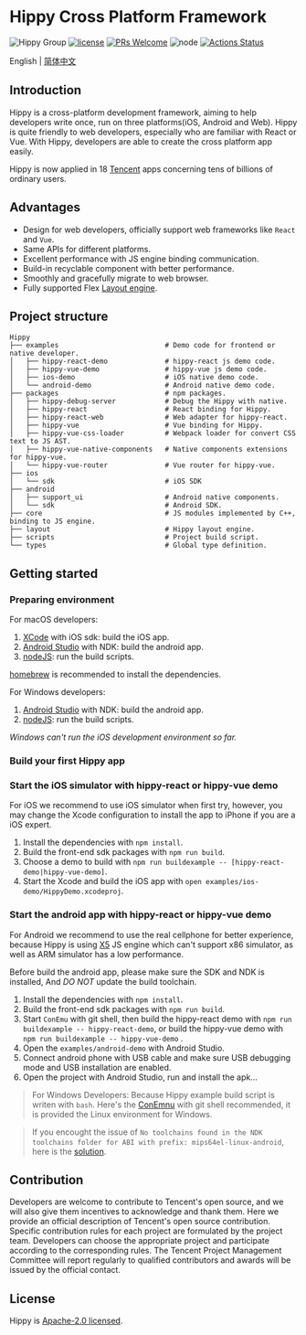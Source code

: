 # Hippy Cross Platform Framework

![Hippy Group](https://img.shields.io/badge/group-Hippy-blue.svg) [![license](https://img.shields.io/badge/license-Apache%202-blue)](https://github.com/Tencent/Hippy/blob/master/LICENSE) [![PRs Welcome](https://img.shields.io/badge/PRs-welcome-brightgreen.svg)](https://github.com/Tencent/Hippy/pulls) ![node](https://img.shields.io/badge/node-%3E%3D10.0.0-green.svg) [![Actions Status](https://github.com/Tencent/Hippy/workflows/build/badge.svg)](https://github.com/Tencent/Hippy/actions)

English | [简体中文](./README.zh_CN.md)

## Introduction

Hippy is a cross-platform development framework, aiming to help developers write once, run on three platforms(iOS, Android and Web). Hippy is quite friendly to web developers, especially who are familiar with React or Vue. With Hippy, developers are able to create the cross platform app easily.

Hippy is now applied in 18 [Tencent](http://www.tencent.com/) apps concerning tens of billions of ordinary users.

## Advantages

* Design for web developers, officially support web frameworks like `React` and `Vue`.
* Same APIs for different platforms.
* Excellent performance with JS engine binding communication.
* Build-in recyclable component with better performance.
* Smoothly and gracefully migrate to web browser.
* Fully supported Flex [Layout engine](./layout).

## Project structure

```
Hippy
├── examples                          # Demo code for frontend or native developer.
│   ├── hippy-react-demo              # hippy-react js demo code.
│   ├── hippy-vue-demo                # hippy-vue js demo code.
│   ├── ios-demo                      # iOS native demo code.
│   └── android-demo                  # Android native demo code.
├── packages                          # npm packages.
│   ├── hippy-debug-server            # Debug the Hippy with native.
│   ├── hippy-react                   # React binding for Hippy.
│   ├── hippy-react-web               # Web adapter for hippy-react.
│   ├── hippy-vue                     # Vue binding for Hippy.
│   ├── hippy-vue-css-loader          # Webpack loader for convert CSS text to JS AST.
│   ├── hippy-vue-native-components   # Native components extensions for hippy-vue.
│   └── hippy-vue-router              # Vue router for hippy-vue.
├── ios
│   └── sdk                           # iOS SDK
├── android
│   ├── support_ui                    # Android native components.
│   └── sdk                           # Android SDK.
├── core                              # JS modules implemented by C++, binding to JS engine.
├── layout                            # Hippy layout engine.
├── scripts                           # Project build script.
└── types                             # Global type definition.
```

## Getting started

### Preparing environment

For macOS developers:

1. [XCode](https://developer.apple.com/xcode/) with iOS sdk: build the iOS app.
2. [Android Studio](https://developer.android.com/AndroidStudio) with NDK: build the android app.
3. [nodeJS](https://nodejs.org/en/): run the build scripts.

[homebrew](https://brew.sh/) is recommended to install the dependencies.

For Windows developers:

1. [Android Studio](https://developer.android.com/AndroidStudio) with NDK: build the android app.
2. [nodeJS](https://nodejs.org/en/): run the build scripts.

*Windows can't run the iOS development environment so far.*

### Build your first Hippy app

### Start the iOS simulator with hippy-react or hippy-vue demo

For iOS we recommend to use iOS simulator when first try, however, you may change the Xcode configuration to install the app to iPhone if you are a iOS expert.

1. Install the dependencies with `npm install`.
2. Build the front-end sdk packages with `npm run build`.
3. Choose a demo to build with `npm run buildexample -- [hippy-react-demo|hippy-vue-demo]`.
4. Start the Xcode and build the iOS app with `open examples/ios-demo/HippyDemo.xcodeproj`.

### Start the android app with hippy-react or hippy-vue demo

For Android we recommend to use the real cellphone for better experience, because Hippy is using [X5](https://x5.tencent.com/) JS engine which can't support x86 simulator, as well as ARM simulator has a low performance.

Before build the android app, please make sure the SDK and NDK is installed, And *DO NOT* update the build toolchain.

1. Install the dependencies with `npm install`.
2. Build the front-end sdk packages with `npm run build`.
3. Start `ConEmu` with git shell, then build the hippy-react demo with `npm run buildexample -- hippy-react-demo`, or build the hippy-vue demo with `npm run buildexample -- hippy-vue-demo` .
4. Open the `examples/android-demo` with Android Studio.
5. Connect android phone with USB cable and make sure USB debugging mode and USB installation are enabled.
6. Open the project with Android Studio, run and install the apk...

> For Windows Developers: Because Hippy example build script is writen with `bash`. Here's the [ConEmnu](https://conemu.github.io/) with git shell recommended, it is provided the Linux environment for Windows.

> If you encought the issue of `No toolchains found in the NDK toolchains folder for ABI with prefix: mips64el-linux-android`, here is the [solution](https://github.com/google/filament/issues/15#issuecomment-415423557).

###

## Contribution

Developers are welcome to contribute to Tencent's open source, and we will also give them incentives to acknowledge and thank them. Here we provide an official description of Tencent's open source contribution. Specific contribution rules for each project are formulated by the project team. Developers can choose the appropriate project and participate according to the corresponding rules. The Tencent Project Management Committee will report regularly to qualified contributors and awards will be issued by the official contact.

## License

Hippy is [Apache-2.0 licensed](./LICENSE).
